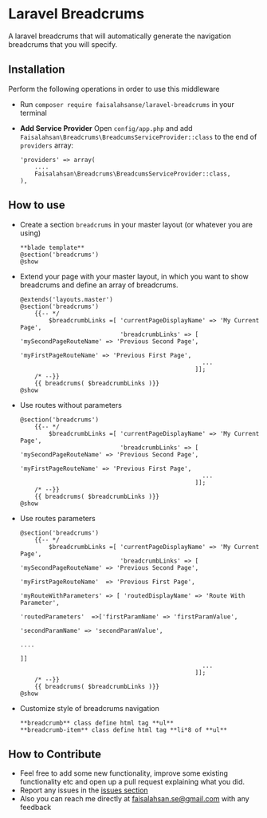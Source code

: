 # Laravel Breadcrums
A laravel breadcrums that will automatically generate the navigation breadcrums that you will specify.

## Installation
Perform the following operations in order to use this middleware
- Run `composer require faisalahsanse/laravel-breadcrums` in your terminal
- **Add Service Provider** 
   Open `config/app.php` and add `Faisalahsan\Breadcrums\BreadcumsServiceProvider::class` to the end of `providers` array:

    ```
    'providers' => array(
        ....
        Faisalahsan\Breadcrums\BreadcumsServiceProvider::class,
    ),
    ```
    
## How to use

- Create a section `breadcrums` in your master layout (or whatever you are using)

   ```
   **blade template**
   @section('breadcrums')
   @show
   ```
- Extend your page with your master layout, in which you want to show breadcrums and define an array of breadcrums.

    ```
    @extends('layouts.master')    
    @section('breadcrums')
    	{{-- */
    		$breadcrumbLinks =[ 'currentPageDisplayName' => 'My Current Page', 
                                'breadcrumbLinks' => [ 'mySecondPageRouteName' => 'Previous Second Page',
                    					  			   'myFirstPageRouteName' => 'Previous First Page',
			                    					   ...
			                    					 ]];
    	/* --}}
    	{{ breadcrums( $breadcrumbLinks )}}
    @show
    ```

- Use routes without parameters
	```
	@section('breadcrums')
    	{{-- */
    		$breadcrumbLinks =[ 'currentPageDisplayName' => 'My Current Page', 
                                'breadcrumbLinks' => [ 'mySecondPageRouteName' => 'Previous Second Page',
                    					  			   'myFirstPageRouteName' => 'Previous First Page',
			                    					   ...
			                    					 ]];
    	/* --}}
    	{{ breadcrums( $breadcrumbLinks )}}
    @show
    ```
- Use routes parameters
	```
	@section('breadcrums')
    	{{-- */
    		$breadcrumbLinks =[ 'currentPageDisplayName' => 'My Current Page', 
                                'breadcrumbLinks' => [ 'mySecondPageRouteName' => 'Previous Second Page',
                    					  			   'myFirstPageRouteName'  => 'Previous First Page',
                    					  			   'myRouteWithParameters' => [ 'routedDisplayName' => 'Route With Parameter', 
                                                                					'routedParameters'  =>['firstParamName' => 'firstParamValue',
						                                                                				   'secondParamName' => 'secondParamValue',
						                                                                				   ....
						                                                                				]]
			                    					   ...
			                    					 ]];
    	/* --}}
    	{{ breadcrums( $breadcrumbLinks )}}
    @show
    ```

- Customize style of breadcrums navigation
	```
	**breadcrumb** class define html tag **ul**
	**breadcrumb-item** class define html tag **li*8 of **ul**
    ```

## How to Contribute
- Feel free to add some new functionality, improve some existing functionality etc and open up a pull request explaining what you did.
- Report any issues in the [issues section](https://github.com/faisalahsan/laravel-breadcrums/issues)
- Also you can reach me directly at faisalahsan.se@gmail.com with any feedback
